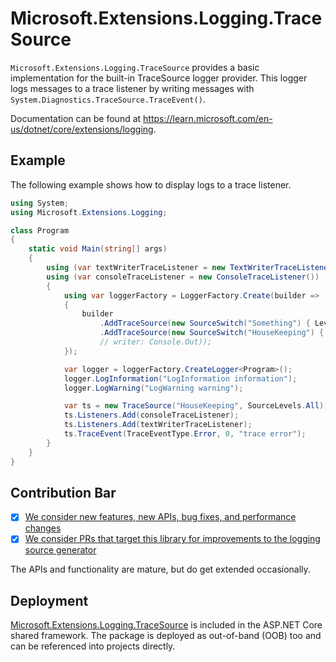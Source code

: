 # Microsoft.Extensions.Logging.TraceSource

`Microsoft.Extensions.Logging.TraceSource` provides a basic implementation for the built-in TraceSource logger provider. This logger logs messages to a trace listener by writing messages with `System.Diagnostics.TraceSource.TraceEvent()`.

Documentation can be found at https://learn.microsoft.com/en-us/dotnet/core/extensions/logging.

## Example

The following example shows how to display logs to a trace listener.

```cs
using System;
using Microsoft.Extensions.Logging;

class Program
{
    static void Main(string[] args)
    {
        using (var textWriterTraceListener = new TextWriterTraceListener(@"C:\logs\trace.log"))
        using (var consoleTraceListener = new ConsoleTraceListener())
        {
            using var loggerFactory = LoggerFactory.Create(builder =>
            {
                builder
                    .AddTraceSource(new SourceSwitch("Something") { Level = SourceLevels.All }, consoleTraceListener)
                    .AddTraceSource(new SourceSwitch("HouseKeeping") { Level = SourceLevels.All }, textWriterTraceListener);
                    // writer: Console.Out));
            });

            var logger = loggerFactory.CreateLogger<Program>();
            logger.LogInformation("LogInformation information");
            logger.LogWarning("LogWarning warning");

            var ts = new TraceSource("HouseKeeping", SourceLevels.All);
            ts.Listeners.Add(consoleTraceListener);
            ts.Listeners.Add(textWriterTraceListener);
            ts.TraceEvent(TraceEventType.Error, 0, "trace error");
        }
    }
}
```

## Contribution Bar
- [x] [We consider new features, new APIs, bug fixes, and performance changes](../../libraries/README.md#primary-bar)
- [x] [We consider PRs that target this library for improvements to the logging source generator](../../libraries/README.md#secondary-bars)

The APIs and functionality are mature, but do get extended occasionally.

## Deployment
[Microsoft.Extensions.Logging.TraceSource](https://www.nuget.org/packages/Microsoft.Extensions.Logging.TraceSource) is included in the ASP.NET Core shared framework. The package is deployed as out-of-band (OOB) too and can be referenced into projects directly.